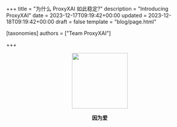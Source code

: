 +++
title = "为什么 ProxyXAI 如此稳定?"
description = "Introducing ProxyXAI"
date = 2023-12-17T09:19:42+00:00
updated = 2023-12-18T09:19:42+00:00
draft = false
template = "blog/page.html"

[taxonomies]
authors = ["Team ProxyXAI"]

+++

<center>
<img width="150" src="/images/logo.png"/>

**因为爱**
</center>
